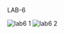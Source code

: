 LAB-6

![lab6 1](https://user-images.githubusercontent.com/87023953/202427807-4e028bbc-d6e5-4401-88b0-db9594819dfe.jpg)
![lab6 2](https://user-images.githubusercontent.com/87023953/202427824-be85681e-0fe4-4af9-b5c1-9eae91424a84.jpg)
